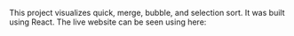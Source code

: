 This project visualizes quick, merge, bubble, and selection sort.  It was built using React.  The live website can be seen using here: 
